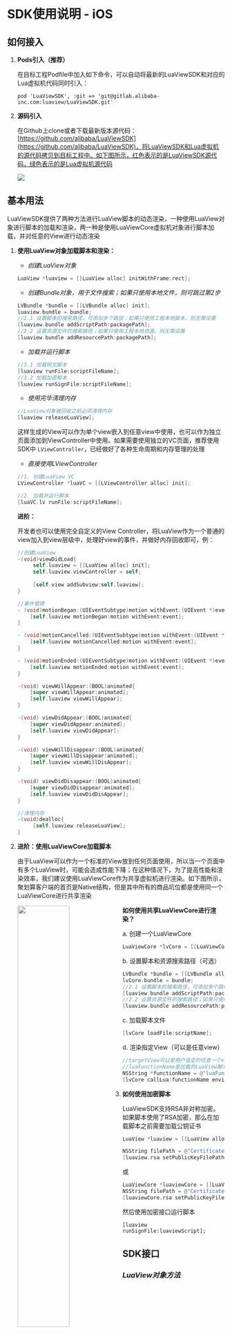 # SDK使用说明 - iOS

## 如何接入

1. **Pods引入（推荐）**

   在目标工程Podfile中加入如下命令，可以自动将最新的LuaViewSDK和对应的Lua虚拟机代码同时引入：

   `pod 'LuaViewSDK', :git => 'git@gitlab.alibaba-inc.com:luaview/LuaViewSDK.git'`

2. **源码引入**

   在Github上clone或者下载最新版本源代码：[https://github.com/alibaba/LuaViewSDK](https://github.com/alibaba/LuaViewSDK)，将LuaViewSDK和Lua虚拟机的源代码拷贝到目标工程中。如下图所示，红色表示的是LuaViewSDK源代码，绿色表示的是Lua虚拟机源代码

   ![](https://gw.alicdn.com/tfs/TB1YBlzQXXXXXbhapXXXXXXXXXX-560-788.png)



## 基本用法

LuaViewSDK提供了两种方法进行LuaView脚本的动态渲染，一种使用LuaView对象进行脚本的加载和渲染，两一种是使用LuaViewCore虚拟机对象进行脚本加载，并对任意的View进行动态渲染

1. **使用LuaView对象加载脚本和渲染：**

   * *创建LuaView对象*

   ```objectivec
   LuaView *luaview = [[LuaView alloc] initWithFrame:rect];
   ```
   * *创建Bundle对象，用于文件搜索；如果只使用本地文件，则可跳过第2步*

   ```objectivec
   LVBundle *bundle = [[LVBundle alloc] init];
   luaview.bundle = bundle;
   //2.1 设置脚本的搜索路径，可添加多个路径；如果只使用工程本地脚本，则无需设置
   [luaview.bundle addScriptPath:packagePath];  
   //2.2 设置资源文件的搜索路径；如果只使用工程本地资源，则无需设置
   [luaview.bundle addResourcePath:packagePath];
   ```
   * *加载并运行脚本*

   ```objectivec
   //3.1 加载明文脚本
   [luaview runFile:scriptFileName];
   //3.2 加载加密脚本
   [luaview runSignFile:scriptFileName];
   ```
   * *使用完毕清理内存*

   ```objectivec
   //LuaView对象被回收之前必须清理内存
   [luaview releaseLuaView];
   ```

   这样生成的View可以作为单个view嵌入到任意view中使用，也可以作为独立页面添加到ViewController中使用。如果需要使用独立的VC页面，推荐使用SDK中 `LViewController`，已经做好了各种生命周期和内存管理的处理

   * *直接使用LViewController*

   ```objectivec
   //1. 创建LuaView VC
   LViewController *luaVC = [[LViewController alloc] init];

   //2. 加载并运行脚本
   [luaVC.lv runFile:scriptFileName];
   ```

   **进阶：**

   开发者也可以使用完全自定义的View Controller，将LuaView作为一个普通的view加入到view层级中，处理好view的事件，并做好内存回收即可，例：

   ```objectivec
   //创建LuaView
   -(void)viewDidLoad{
     	self.luaview = [[LuaView alloc] init];
     	self.luaview.viewController = self;
     	
     	[self.view addSubview:self.luaview];
   }

   //事件管理
   - (void)motionBegan:(UIEventSubtype)motion withEvent:(UIEvent *)event {
       [self.luaview motionBegan:motion withEvent:event];
   }

   - (void)motionCancelled:(UIEventSubtype)motion withEvent:(UIEvent *)event {
       [self.luaview motionCancelled:motion withEvent:event];
   }

   - (void)motionEnded:(UIEventSubtype)motion withEvent:(UIEvent *)event {
       [self.luaview motionEnded:motion withEvent:event];
   }

   -(void) viewWillAppear:(BOOL)animated{
       [super viewWillAppear:animated];
       [self.luaview viewWillAppear];
   }

   -(void) viewDidAppear:(BOOL)animated{
       [super viewDidAppear:animated];
       [self.luaview viewDidAppear];
   }

   -(void) viewWillDisappear:(BOOL)animated{
       [super viewWillDisappear:animated];
       [self.luaview viewWillDisAppear];
   }

   -(void) viewDidDisappear:(BOOL)animated{
       [super viewDidDisappear:animated];
       [self.luaview viewDidDisAppear];
   }

   //清理内存
   -(void)dealloc{
     	[self.luaview releaseLuaView];
   }
   ```

2. **进阶：使用LuaViewCore加载脚本**

   由于LuaView可以作为一个标准的View放到任何页面使用，所以当一个页面中有多个LuaView时，可能会造成性能下降；在这种情况下，为了提高性能和渲染效率，我们建议使用LuaViewCore作为共享虚拟机进行渲染。如下图所示，聚划算客户端的首页是Native结构，但是其中所有的商品坑位都是使用同一个LuaViewCore进行共享渲染

   <img src="https://img.alicdn.com/tfs/TB1WC45QXXXXXabXVXXXXXXXXXX-1242-2208.jpg" align="left" height="50%" width="50%" >

   **如何使用共享LuaViewCore进行渲染？**

   a. 创建一个LuaViewCore

   ```objectivec
   LuaViewCore *lvCore = [[LuaViewCore alloc] init];
   ```

   b. 设置脚本和资源搜索路径（可选）

   ```objectivec
   LVBundle *bundle = [[LVBundle alloc] init];
   lvCore.bundle = bundle;
   //2.1 设置脚本的搜索路径，可添加多个路径；如果只使用工程本地脚本，则无需设置
   [luaview.bundle addScriptPath:packagePath];  
   //2.2 设置资源文件的搜索路径；如果只使用工程本地资源，则无需设置
   [luaview.bundle addResourcePath:packagePath];
   ```

   c. 加载脚本文件

   ```objectivec
   [lvCore loadFile:scriptName];
   ```

   d. 渲染指定View（可以是任意view）

   ```objectivec
   //targetView可以是用户指定的任意一个view，不必是LuaView对象
   //luaFunctionName是加载的LuaView脚本里的函数
   NSString *functionName = @"luaFuntionName";
   [lvCore callLua:functionName environment:targetView args:nil];
   ```

3. **如何使用加密脚本**

   LuaViewSDK支持RSA非对称加密。如果脚本使用了RSA加密，那么在加载脚本之前需要加载公钥证书

   ```objectivec
   LuaView *luaview = [[LuaView alloc] init];

   NSString filePath = @"CertificatePath"; //公钥证书路径
   [luaview.rsa setPublicKeyFilePath:filePath];
   ```

   或

   ```objectivec
   LuaViewCore *luaviewCore = [[LuaViewCore alloc] init];
   NSString filePath = @"CertificatePath"; //公钥证书路径
   [luaviewCore.rsa setPublicKeyFilePath:filePath];
   ```

   然后使用加密接口运行脚本

   `[luaview runSignFile:luaviewScript];`


## SDK接口

### *LuaView对象方法*

| API               | 参数                       | 返回值      | 备注                       |
| ----------------- | ------------------------ | -------- | ------------------------ |
| bundle            | -                        | Bundle对象 | LuaView的bundle属性用于脚本目录管理 |
| loadFile          | url: String              | 错误信息     | 加载指定资源（本地）               |
| loadSignFile      | url: String              | 错误信息     | 加载指定资源本地                 |
| runFile           | url: String              | 错误信息     | 加载指定资源（本地）               |
| runSignFile       | url: String              | 错误信息     | 加载指定资源本地                 |
| runData           | data: 数据块, fileName:调试信息 | 错误信息     | 加载指定资源（本地）               |
| viewWillAppear    | -                        | -        | viewWillAppear           |
| viewDidAppear     | -                        | -        | viewDidAppear            |
| viewWillDisAppear | -                        | -        | viewWillDisAppear        |
| viewDidDisAppear  | -                        | -        | viewDidDisAppear         |
| motionBegan       | -                        | -        | motionBegan              |
| motionEnded       | -                        | -        | motionEnded              |

### *LuaViewCore对象方法*

TODO

### *Bundle对象方法*

| API                  | 参数          | 返回值  | 备注       |
| -------------------- | ----------- | ---- | -------- |
| addResourcePath      | path:String | -    | 资源搜索路径   |
| removeResourcePath   | path:String | -    | 去除资源搜索路径 |
| addScriptPath        | path:String | -    | 脚本搜索路径   |
| removeScriptPath     | path:String | -    | 去除脚本搜索路径 |
| resourcePathWithName | name:String | -    | 资源       |
| resourceWithName     | name:String | -    | 获取资源     |
| imageWithName        | name:String | -    | 获取图片     |
| scriptPathWithName   | name:String | -    | 获取脚本路径   |
| scriptWithName       | name:String | -    | 获取脚本     |
| signedScriptWithName | name:String | -    | 获取签名脚本   |